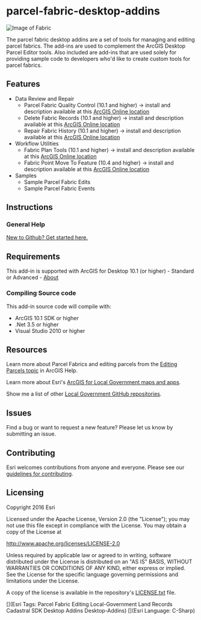 parcel-fabric-desktop-addins
============================
![Image of Fabric](cul-de-sac-icon.png "Parcel Fabric Desktop Addins")

The parcel fabric desktop addins are a set of tools for managing and editing parcel fabrics. The add-ins are used to complement the ArcGIS Desktop Parcel Editor tools. Also included are add-ins that are used solely for providing sample code to developers who'd like to create custom tools for parcel fabrics.

## Features ##
* Data Review and Repair
	* Parcel Fabric Quality Control (10.1 and higher) -> install and description available at this [ArcGIS Online location](http://arcg.is/28ROQfd "ArcGIS Online install")
	* Delete Fabric Records (10.1 and higher) -> install and description available at this [ArcGIS Online location](http://arcg.is/2a3SWON "ArcGIS Online install")
	* Repair Fabric History (10.1 and higher) -> install and description available at this [ArcGIS Online location](http://arcg.is/2atBXZG "ArcGIS Online install")
* Workflow Utilities
	* Fabric Plan Tools (10.1 and higher) -> install and description available at this [ArcGIS Online location](http://arcg.is/2atBf8M "ArcGIS Online install")
	* Fabric Point Move To Feature (10.4 and higher) -> install and description available at this [ArcGIS Online location](http://arcg.is/28OeXB2 "ArcGIS Online install")
* Samples
	* Sample Parcel Fabric Edits
	* Sample Parcel Fabric Events

## Instructions
### General Help
[New to Github? Get started here.](http://htmlpreview.github.com/?https://github.com/Esri/esri.github.com/blob/master/help/esri-getting-to-know-github.html)

## Requirements
This add-in is supported with ArcGIS for Desktop 10.1 (or higher) - Standard or Advanced - [About](http://www.esri.com/software/arcgis/arcgis-for-desktop)

### Compiling Source code
This add-in source code will compile with:

- ArcGIS 10.1 SDK or higher
- .Net 3.5 or higher
- Visual Studio 2010 or higher


## Resources

Learn more about Parcel Fabrics and editing parcels from the [Editing Parcels topic](http://arcg.is/2b1DTV9) in ArcGIS Help.

Learn more about Esri's [ArcGIS for Local Government maps and apps](http://solutions.arcgis.com/local-government/).

Show me a list of other [Local Government GitHub repositories](http://esri.github.io/#Local-Government).

## Issues

Find a bug or want to request a new feature?  Please let us know by submitting an issue.

## Contributing

Esri welcomes contributions from anyone and everyone.
Please see our [guidelines for contributing](https://github.com/esri/contributing).

## Licensing

Copyright 2016 Esri

Licensed under the Apache License, Version 2.0 (the "License");
you may not use this file except in compliance with the License.
You may obtain a copy of the License at

   http://www.apache.org/licenses/LICENSE-2.0

Unless required by applicable law or agreed to in writing, software
distributed under the License is distributed on an "AS IS" BASIS,
WITHOUT WARRANTIES OR CONDITIONS OF ANY KIND, either express or implied.
See the License for the specific language governing permissions and
limitations under the License.

A copy of the license is available in the repository's
[LICENSE.txt](LICENSE.txt) file.

[](Esri Tags: Parcel Fabric Editing Local-Government Land Records Cadastral SDK Desktop Addins Desktop-Addins)
[](Esri Language: C-Sharp)
